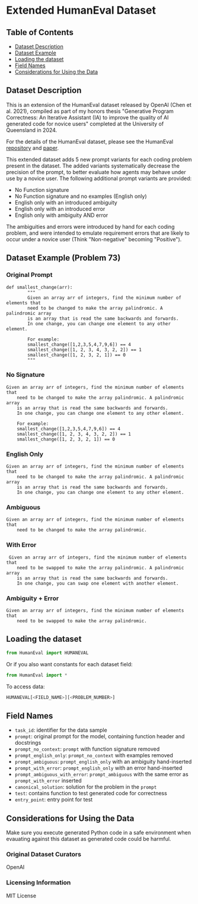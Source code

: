 # Extended HumanEval Dataset

## Table of Contents
  - [Dataset Description](#dataset-description)
  - [Dataset Example](#dataset-example-problem-73)
  - [Loading the dataset](#loading-the-dataset)
  - [Field Names](#field-names)
  - [Considerations for Using the Data](#considerations-for-using-the-data)

## Dataset Description
This is an extension of the HumanEval dataset released by OpenAI (Chen et al. 2021), compiled as
part of my honors thesis "Generative Program Correctness:
An Iterative Assistant (IA) to improve the quality of AI generated code for novice users" completed
at the University of Queensland in 2024.

For the details of the HumanEval dataset, please 
see the HumanEval [repository](https://github.com/openai/human-eval) and [paper](https://arxiv.org/abs/2107.03374).

This extended dataset adds 5 new prompt variants
for each coding problem present in the dataset.
The added variants systematically decrease the precision of the prompt, to better evaluate how agents may behave under use by a novice user.
The following additional prompt variants are provided:
- No Function signature
- No Function signature and no examples (English only)
- English only with an introduced ambiguity
- English only with an introduced error
- English only with ambiguity AND error

The ambiguities and errors were introduced by hand for each coding problem, and were intended to emulate requirement errors that are likely to occur under a novice user (Think "Non-negative" becoming "Positive").

## Dataset Example (Problem 73)
### Original Prompt
```
def smallest_change(arr):
        """
        Given an array arr of integers, find the minimum number of elements that
        need to be changed to make the array palindromic. A palindromic array 
        is an array that is read the same backwards and forwards. 
        In one change, you can change one element to any other element.

        For example:
        smallest_change([1,2,3,5,4,7,9,6]) == 4
        smallest_change([1, 2, 3, 4, 3, 2, 2]) == 1
        smallest_change([1, 2, 3, 2, 1]) == 0
        """
```
### No Signature
```
Given an array arr of integers, find the minimum number of elements that
    need to be changed to make the array palindromic. A palindromic array 
    is an array that is read the same backwards and forwards. 
    In one change, you can change one element to any other element.

    For example:
    smallest_change([1,2,3,5,4,7,9,6]) == 4
    smallest_change([1, 2, 3, 4, 3, 2, 2]) == 1
    smallest_change([1, 2, 3, 2, 1]) == 0
```
### English Only
```
Given an array arr of integers, find the minimum number of elements that
    need to be changed to make the array palindromic. A palindromic array 
    is an array that is read the same backwards and forwards. 
    In one change, you can change one element to any other element.
```
### Ambiguous
```
Given an array arr of integers, find the minimum number of elements that
    need to be changed to make the array palindromic. 
```
### With Error
```
 Given an array arr of integers, find the minimum number of elements that
    need to be swapped to make the array palindromic. A palindromic array 
    is an array that is read the same backwards and forwards. 
    In one change, you can swap one element with another element.
```
### Ambiguity + Error
```
Given an array arr of integers, find the minimum number of elements that
    need to be swapped to make the array palindromic. 
```

## Loading the dataset
```python
from HumanEval import HUMANEVAL
```
Or if you also want constants for each dataset field:
```python
from HumanEval import *
```

To access data:
```python
HUMANEVAL[<FIELD_NAME>][<PROBLEM_NUMBER>]
```

## Field Names

- `task_id`: identifier for the data sample
- `prompt`: original prompt for the model, containing function header and docstrings
- `prompt_no_context`: `prompt` with function signature removed
- `prompt_english_only`: `prompt_no_context` with examples removed
- `prompt_ambiguous`: `prompt_english_only` with an ambiguity hand-inserted
- `prompt_with_error`: `prompt_english_only` with an error hand-inserted
- `prompt_ambiguous_with_error`: `prompt_ambiguous` with the same error as `prompt_with_error` inserted
- `canonical_solution`: solution for the problem in the `prompt`
- `test`: contains function to test generated code for correctness
- `entry_point`: entry point for test


## Considerations for Using the Data
Make sure you execute generated Python code in a safe environment when evauating against this dataset as generated code could be harmful.

### Original Dataset Curators
OpenAI

### Licensing Information

MIT License